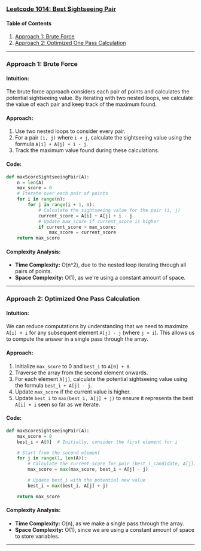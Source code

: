 ### [Leetcode 1014: Best Sightseeing Pair](https://leetcode.com/problems/best-sightseeing-pair/)

#### Table of Contents
1. [Approach 1: Brute Force](#approach-1-brute-force)
2. [Approach 2: Optimized One Pass Calculation](#approach-2-optimized-one-pass-calculation)

---

### Approach 1: Brute Force

#### Intuition:
The brute force approach considers each pair of points and calculates the potential sightseeing value. By iterating with two nested loops, we calculate the value of each pair and keep track of the maximum found.

#### Approach:
1. Use two nested loops to consider every pair.
2. For a pair `(i, j)` where `i < j`, calculate the sightseeing value using the formula `A[i] + A[j] + i - j`.
3. Track the maximum value found during these calculations.

#### Code:
```python
def maxScoreSightseeingPair(A):
    n = len(A)
    max_score = 0
    # Iterate over each pair of points
    for i in range(n):
        for j in range(i + 1, n):
            # Calculate the sightseeing value for the pair (i, j)
            current_score = A[i] + A[j] + i - j
            # Update max_score if current_score is higher
            if current_score > max_score:
                max_score = current_score
    return max_score
```

#### Complexity Analysis:
- **Time Complexity:** O(n^2), due to the nested loop iterating through all pairs of points.
- **Space Complexity:** O(1), as we're using a constant amount of space.

---

### Approach 2: Optimized One Pass Calculation

#### Intuition:
We can reduce computations by understanding that we need to maximize `A[i] + i` for any subsequent element `A[j] - j` (where `j > i`). This allows us to compute the answer in a single pass through the array.

#### Approach:
1. Initialize `max_score` to 0 and `best_i` to `A[0] + 0`.
2. Traverse the array from the second element onwards.
3. For each element `A[j]`, calculate the potential sightseeing value using the formula `best_i + A[j] - j`.
4. Update `max_score` if the current value is higher.
5. Update `best_i` to `max(best_i, A[j] + j)` to ensure it represents the best `A[i] + i` seen so far as we iterate.

#### Code:
```python
def maxScoreSightseeingPair(A):
    max_score = 0
    best_i = A[0]  # Initially, consider the first element for i

    # Start from the second element
    for j in range(1, len(A)):
        # Calculate the current score for pair (best_i_candidate, A[j])
        max_score = max(max_score, best_i + A[j] - j)

        # Update best_i with the potential new value
        best_i = max(best_i, A[j] + j)

    return max_score
```

#### Complexity Analysis:
- **Time Complexity:** O(n), as we make a single pass through the array.
- **Space Complexity:** O(1), since we are using a constant amount of space to store variables. 

---

